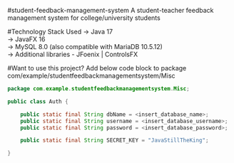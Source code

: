 #student-feedback-management-system
A student-teacher feedback management system for college/university students

#Technology Stack Used
→ Java 17<br/>
→ JavaFX 16<br/>
→ MySQL 8.0 (also compatible with MariaDB 10.5.12)<br/>
→ Additional libraries - JFoenix | ControlsFX<br/>

#Want to use this project?
Add below code block to package com/example/studentfeedbackmanagementsystem/Misc<br/>
```java
package com.example.studentfeedbackmanagementsystem.Misc;

public class Auth {

    public static final String dbName = <insert_database_name>;
    public static final String username = <insert_database_username>;
    public static final String password = <insert_database_password>;

    public static final String SECRET_KEY = "JavaStillTheKing";

}
```